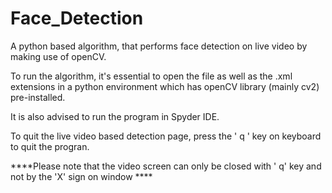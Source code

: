 # Face_Detection

A python based algorithm, that performs face detection on live video by making use of openCV.

To run the algorithm, it's essential to open the file as well as the .xml extensions in a python environment which has openCV library (mainly cv2) pre-installed.

It is also advised to run the program in Spyder IDE.


To quit the live video based detection page, press the ' q ' key on keyboard to quit the progran.


****Please note that the video screen can only be closed with ' q' key and not by the 'X' sign on window ****

